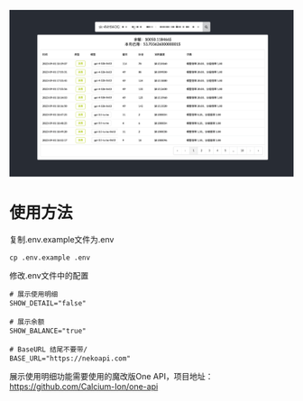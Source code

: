 ![img.png](img.png)

# 使用方法
复制.env.example文件为.env
```
cp .env.example .env
```
修改.env文件中的配置
```
# 展示使用明细
SHOW_DETAIL="false"

# 展示余额
SHOW_BALANCE="true"

# BaseURL 结尾不要带/
BASE_URL="https://nekoapi.com"
```

展示使用明细功能需要使用的魔改版One API，项目地址：https://github.com/Calcium-Ion/one-api